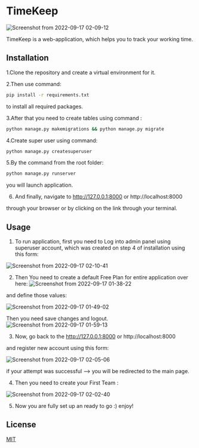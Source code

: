 # TimeKeep
![Screenshot from 2022-09-17 02-09-12](https://user-images.githubusercontent.com/99011743/190829038-b1dce0ae-adcb-47de-9599-1b0c685de4c9.png)

TimeKeep is a web-application, which helps you to track your working time.

## Installation

1.Clone the repository and create a virtual environment for it.

2.Then use command:
```bash
pip install -r requirements.txt
```
to install all required packages.

3.After that you need to create tables using command :
```bash
python manage.py makemigrations && python manage.py migrate
```
 4.Create super user using command:
```bash
python manage.py createsuperuser
```
 5.By the command from the root folder:
```bash
python manage.py runserver
```
you will launch application.


6. And finally, navigate to 
http://127.0.0.1:8000
or 
http://localhost:8000

through your browser or by clicking on the link through your terminal.

## Usage

1. To run application, first you need to Log into admin panel using superuser account, which was created on step 4 of installation using this form:

![Screenshot from 2022-09-17 02-10-41](https://user-images.githubusercontent.com/99011743/190829203-993f578e-1b89-40b6-8c5c-6ae25fcc0c1b.png)

2. Then You need to create a default Free Plan for entire application over here:
![Screenshot from 2022-09-17 01-38-22](https://user-images.githubusercontent.com/99011743/190827417-2139b963-4e24-4270-ac64-b9d1331ec53a.png)

and define those values:

![Screenshot from 2022-09-17 01-49-02](https://user-images.githubusercontent.com/99011743/190827642-3ce17947-8b8c-4089-9895-2ce009bf4541.png)

Then you need save changes and logout.
![Screenshot from 2022-09-17 01-59-13](https://user-images.githubusercontent.com/99011743/190828674-527df2b8-b543-4c90-a8ee-9e37ddd69d9c.png)

3. Now, go back to the
http://127.0.0.1:8000
or 
http://localhost:8000

and register new account using this form: 

![Screenshot from 2022-09-17 02-05-06](https://user-images.githubusercontent.com/99011743/190828782-8e39f987-5509-4f67-9652-58b88f531693.png)

if your attempt was successful --> you will be redirected to the main page.

4. Then you need to create your First Team :

![Screenshot from 2022-09-17 02-02-40](https://user-images.githubusercontent.com/99011743/190828882-4ca1ed7c-37f0-4dfc-8ced-a79163f425d1.png)

5. Now you are fully set up an ready to go :) enjoy!


## License
[MIT](https://choosealicense.com/licenses/mit/)

